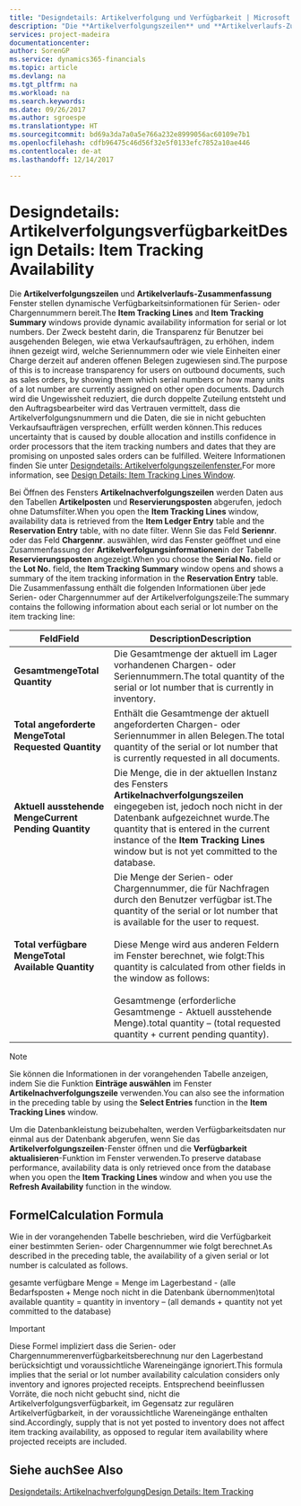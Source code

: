 ```yaml
---
title: "Designdetails: Artikelverfolgung und Verfügbarkeit | Microsoft Docs"
description: "Die **Artikelverfolgungszeilen** und **Artikelverlaufs-Zusammenfassung** Fenster stellen dynamische Verfügbarkeitsinformationen für Serien- oder Chargennummern bereit. Der Zweck besteht darin, die Transparenz für Benutzer bei ausgehenden Belegen, wie etwa Verkaufsaufträgen, zu erhöhen, indem ihnen gezeigt wird, welche Seriennummern oder wie viele Einheiten einer Charge derzeit auf anderen offenen Belegen zugewiesen sind. Dadurch wird die Ungewissheit reduziert, die durch doppelte Zuteilung entsteht und den Auftragsbearbeiter wird das Vertrauen vermittelt, dass die Artikelverfolgungsnummern und die Daten, die sie in nicht gebuchten Verkaufsaufträgen versprechen, erfüllt werden können."
services: project-madeira
documentationcenter: 
author: SorenGP
ms.service: dynamics365-financials
ms.topic: article
ms.devlang: na
ms.tgt_pltfrm: na
ms.workload: na
ms.search.keywords: 
ms.date: 09/26/2017
ms.author: sgroespe
ms.translationtype: HT
ms.sourcegitcommit: bd69a3da7a0a5e766a232e8999056ac60109e7b1
ms.openlocfilehash: cdfb96475c46d56f32e5f0133efc7852a10ae446
ms.contentlocale: de-at
ms.lasthandoff: 12/14/2017

---
```

# <a name="design-details-item-tracking-availability"></a><span data-ttu-id="b3dfd-105">Designdetails: Artikelverfolgungsverfügbarkeit</span><span class="sxs-lookup"><span data-stu-id="b3dfd-105">Design Details: Item Tracking Availability</span></span>
<span data-ttu-id="b3dfd-106">Die **Artikelverfolgungszeilen** und **Artikelverlaufs-Zusammenfassung** Fenster stellen dynamische Verfügbarkeitsinformationen für Serien- oder Chargennummern bereit.</span><span class="sxs-lookup"><span data-stu-id="b3dfd-106">The **Item Tracking Lines** and **Item Tracking Summary** windows provide dynamic availability information for serial or lot numbers.</span></span> <span data-ttu-id="b3dfd-107">Der Zweck besteht darin, die Transparenz für Benutzer bei ausgehenden Belegen, wie etwa Verkaufsaufträgen, zu erhöhen, indem ihnen gezeigt wird, welche Seriennummern oder wie viele Einheiten einer Charge derzeit auf anderen offenen Belegen zugewiesen sind.</span><span class="sxs-lookup"><span data-stu-id="b3dfd-107">The purpose of this is to increase transparency for users on outbound documents, such as sales orders, by showing them which serial numbers or how many units of a lot number are currently assigned on other open documents.</span></span> <span data-ttu-id="b3dfd-108">Dadurch wird die Ungewissheit reduziert, die durch doppelte Zuteilung entsteht und den Auftragsbearbeiter wird das Vertrauen vermittelt, dass die Artikelverfolgungsnummern und die Daten, die sie in nicht gebuchten Verkaufsaufträgen versprechen, erfüllt werden können.</span><span class="sxs-lookup"><span data-stu-id="b3dfd-108">This reduces uncertainty that is caused by double allocation and instills confidence in order processors that the item tracking numbers and dates that they are promising on unposted sales orders can be fulfilled.</span></span> <span data-ttu-id="b3dfd-109">Weitere Informationen finden Sie unter [Designdetails: Artikelverfolgungszeilenfenster.](design-details-item-tracking-lines-window.md)</span><span class="sxs-lookup"><span data-stu-id="b3dfd-109">For more information, see [Design Details: Item Tracking Lines Window](design-details-item-tracking-lines-window.md).</span></span>  

 <span data-ttu-id="b3dfd-110">Bei Öffnen des Fensters **Artikelnachverfolgungszeilen** werden Daten aus den Tabellen **Artikelposten** und **Reservierungsposten** abgerufen, jedoch ohne Datumsfilter.</span><span class="sxs-lookup"><span data-stu-id="b3dfd-110">When you open the **Item Tracking Lines** window, availability data is retrieved from the **Item Ledger Entry** table and the **Reservation Entry** table, with no date filter.</span></span> <span data-ttu-id="b3dfd-111">Wenn Sie das Feld **Seriennr**. oder das Feld **Chargennr**. auswählen, wird das Fenster  geöffnet und eine Zusammenfassung der **Artikelverfolgungsinformationen**in der Tabelle **Reservierungsposten** angezeigt.</span><span class="sxs-lookup"><span data-stu-id="b3dfd-111">When you choose the **Serial No.** field or the **Lot No.** field, the **Item Tracking Summary** window opens and shows a summary of the item tracking information in the **Reservation Entry** table.</span></span> <span data-ttu-id="b3dfd-112">Die Zusammenfassung enthält die folgenden Informationen über jede Serien- oder Chargennummer auf der Artikelverfolgungszeile:</span><span class="sxs-lookup"><span data-stu-id="b3dfd-112">The summary contains the following information about each serial or lot number on the item tracking line:</span></span>  

|<span data-ttu-id="b3dfd-113">Feld</span><span class="sxs-lookup"><span data-stu-id="b3dfd-113">Field</span></span>|<span data-ttu-id="b3dfd-114">Description</span><span class="sxs-lookup"><span data-stu-id="b3dfd-114">Description</span></span>|  
|---------------------------------|---------------------------------------|  
|<span data-ttu-id="b3dfd-115">**Gesamtmenge**</span><span class="sxs-lookup"><span data-stu-id="b3dfd-115">**Total Quantity**</span></span>|<span data-ttu-id="b3dfd-116">Die Gesamtmenge der aktuell im Lager vorhandenen Chargen- oder Seriennummern.</span><span class="sxs-lookup"><span data-stu-id="b3dfd-116">The total quantity of the serial or lot number that is currently in inventory.</span></span>|  
|<span data-ttu-id="b3dfd-117">**Total angeforderte Menge**</span><span class="sxs-lookup"><span data-stu-id="b3dfd-117">**Total Requested Quantity**</span></span>|<span data-ttu-id="b3dfd-118">Enthält die Gesamtmenge der aktuell angeforderten Chargen- oder Seriennummer in allen Belegen.</span><span class="sxs-lookup"><span data-stu-id="b3dfd-118">The total quantity of the serial or lot number that is currently requested in all documents.</span></span>|  
|<span data-ttu-id="b3dfd-119">**Aktuell ausstehende Menge**</span><span class="sxs-lookup"><span data-stu-id="b3dfd-119">**Current Pending Quantity**</span></span>|<span data-ttu-id="b3dfd-120">Die Menge, die in der aktuellen Instanz des Fensters **Artikelnachverfolgungszeilen** eingegeben ist, jedoch noch nicht in der Datenbank aufgezeichnet wurde.</span><span class="sxs-lookup"><span data-stu-id="b3dfd-120">The quantity that is entered in the current instance of the **Item Tracking Lines** window but is not yet committed to the database.</span></span>|  
|<span data-ttu-id="b3dfd-121">**Total verfügbare Menge**</span><span class="sxs-lookup"><span data-stu-id="b3dfd-121">**Total Available Quantity**</span></span>|<span data-ttu-id="b3dfd-122">Die Menge der Serien- oder Chargennummer, die für Nachfragen durch den Benutzer verfügbar ist.</span><span class="sxs-lookup"><span data-stu-id="b3dfd-122">The quantity of the serial or lot number that is available for the user to request.</span></span><br /><br /> <span data-ttu-id="b3dfd-123">Diese Menge wird aus anderen Feldern im Fenster berechnet, wie folgt:</span><span class="sxs-lookup"><span data-stu-id="b3dfd-123">This quantity is calculated from other fields in the window as follows:</span></span><br /><br /> <span data-ttu-id="b3dfd-124">Gesamtmenge (erforderliche Gesamtmenge - Aktuell ausstehende Menge).</span><span class="sxs-lookup"><span data-stu-id="b3dfd-124">total quantity – (total requested quantity + current pending quantity).</span></span>|  

> [!NOTE]  
>  <span data-ttu-id="b3dfd-125">Sie können die Informationen in der vorangehenden Tabelle anzeigen, indem Sie die Funktion **Einträge auswählen** im Fenster **Artikelnachverfolgungszeile**  verwenden.</span><span class="sxs-lookup"><span data-stu-id="b3dfd-125">You can also see the information in the preceding table by using the **Select Entries** function in the **Item Tracking Lines** window.</span></span>  

 <span data-ttu-id="b3dfd-126">Um die Datenbankleistung beizubehalten, werden Verfügbarkeitsdaten nur einmal aus der Datenbank abgerufen, wenn Sie das **Artikelverfolgungszeilen**-Fenster öffnen und die **Verfügbarkeit aktualisieren**-Funktion im Fenster verwenden.</span><span class="sxs-lookup"><span data-stu-id="b3dfd-126">To preserve database performance, availability data is only retrieved once from the database when you open the **Item Tracking Lines** window and when you use the **Refresh Availability** function in the window.</span></span>  

## <a name="calculation-formula"></a><span data-ttu-id="b3dfd-127">Formel</span><span class="sxs-lookup"><span data-stu-id="b3dfd-127">Calculation Formula</span></span>  
 <span data-ttu-id="b3dfd-128">Wie in der vorangehenden Tabelle beschrieben, wird die Verfügbarkeit einer bestimmten Serien- oder Chargennummer wie folgt berechnet.</span><span class="sxs-lookup"><span data-stu-id="b3dfd-128">As described in the preceding table, the availability of a given serial or lot number is calculated as follows.</span></span>  

 <span data-ttu-id="b3dfd-129">gesamte verfügbare Menge = Menge im Lagerbestand - (alle Bedarfsposten + Menge noch nicht in die Datenbank übernommen)</span><span class="sxs-lookup"><span data-stu-id="b3dfd-129">total available quantity = quantity in inventory – (all demands + quantity not yet committed to the database)</span></span>  

> [!IMPORTANT]  
>  <span data-ttu-id="b3dfd-130">Diese Formel impliziert dass die Serien- oder Chargennummerenverfügbarkeitsberechnung nur den Lagerbestand berücksichtigt und voraussichtliche Wareneingänge ignoriert.</span><span class="sxs-lookup"><span data-stu-id="b3dfd-130">This formula implies that the serial or lot number availability calculation considers only inventory and ignores projected receipts.</span></span> <span data-ttu-id="b3dfd-131">Entsprechend beeinflussen Vorräte, die noch nicht gebucht sind, nicht die Artikelverfolgungsverfügbarkeit, im Gegensatz zur regulären Artikelverfügbarkeit, in der voraussichtliche Wareneingänge enthalten sind.</span><span class="sxs-lookup"><span data-stu-id="b3dfd-131">Accordingly, supply that is not yet posted to inventory does not affect item tracking availability, as opposed to regular item availability where projected receipts are included.</span></span>  

## <a name="see-also"></a><span data-ttu-id="b3dfd-132">Siehe auch</span><span class="sxs-lookup"><span data-stu-id="b3dfd-132">See Also</span></span>  
 [<span data-ttu-id="b3dfd-133">Designdetails: Artikelnachverfolgung</span><span class="sxs-lookup"><span data-stu-id="b3dfd-133">Design Details: Item Tracking</span></span>](design-details-item-tracking.md)

